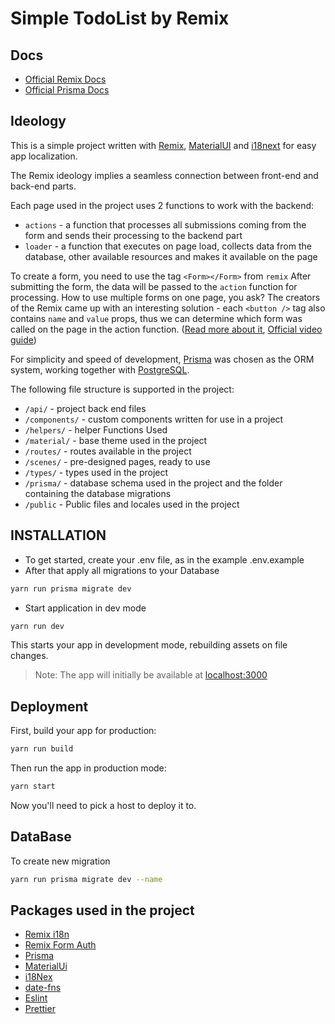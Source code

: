 # Simple TodoList by Remix

## Docs

- [Official Remix Docs](https://remix.run/docs)
- [Official Prisma Docs](https://www.prisma.io/docs/)

## Ideology

This is a simple project written with [Remix](https://remix.run/), [MaterialUI](https://mui.com/) and [i18next](https://www.i18next.com/) for easy app localization.

The Remix ideology implies a seamless connection between front-end and back-end parts.

Each page used in the project uses 2 functions to work with the backend:

- `actions` - a function that processes all submissions coming from the form and sends their processing to the backend part
- `loader` - а function that executes on page load, collects data from the database, other available resources and makes it available on the page

To create a form, you need to use the tag `<Form></Form>` from `remix`
After submitting the form, the data will be passed to the `action` function for processing.
How to use multiple forms on one page, you ask?
The creators of the Remix came up with an interesting solution - each `<button />` tag also contains `name` and `value` props, thus we can determine which form was called on the page in the action function. ([Read more about it](https://remix.run/docs/en/v1/pages/faq#how-do-i-handle-multiple-forms-in-one-route), [Official video guide](https://www.youtube.com/watch?v=w2i-9cYxSdc))

For simplicity and speed of development, [Prisma](https://www.prisma.io/) was chosen as the ORM system, working together with [PostgreSQL](https://www.postgresql.org/).

The following file structure is supported in the project:

- `/api/` - project back end files
- `/components/` - custom components written for use in a project
- `/helpers/` - helper Functions Used
- `/material/` - base theme used in the project
- `/routes/` - routes available in the project
- `/scenes/` - pre-designed pages, ready to use
- `/types/` - types used in the project
- `/prisma/` - database schema used in the project and the folder containing the database migrations
- `/public` - Public files and locales used in the project



## INSTALLATION

- To get started, create your .env file, as in the example .env.example
- After that apply all migrations to your Database

```sh
yarn run prisma migrate dev
```

- Start application in dev mode

```sh
yarn run dev
```

This starts your app in development mode, rebuilding assets on file changes.

> Note: The app will initially be available at [localhost:3000](http://localhost:3000/)

## Deployment

First, build your app for production:

```sh
yarn run build
```

Then run the app in production mode:

```sh
yarn start
```

Now you'll need to pick a host to deploy it to.

## DataBase

To create new migration

```sh
yarn run prisma migrate dev --name
```

## Packages used in the project

- [Remix i18n](https://github.com/sergiodxa/remix-i18next)
- [Remix Form Auth](https://github.com/sergiodxa/remix-auth-form)
- [Prisma](https://github.com/prisma/prisma)
- [MaterialUi](https://github.com/mui/material-ui)
- [i18Nex](https://www.i18next.com/)
- [date-fns](https://github.com/date-fns/date-fns)
- [Eslint](https://github.com/eslint/eslint)
- [Prettier](https://github.com/prettier/prettier)
